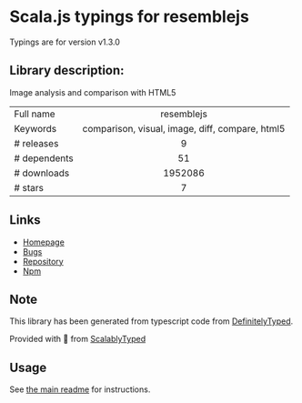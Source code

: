 
# Scala.js typings for resemblejs

Typings are for version v1.3.0

## Library description:
Image analysis and comparison with HTML5

|                    |                 |
| ------------------ | :-------------: |
| Full name          | resemblejs |
| Keywords           | comparison, visual, image, diff, compare, html5 |
| # releases         | 9 |
| # dependents       | 51 |
| # downloads        | 1952086 |
| # stars            | 7 |

## Links
- [Homepage](https://github.com/rsmbl/Resemble.js)
- [Bugs](https://github.com/rsmbl/Resemble.js/issues)
- [Repository](https://github.com/rsmbl/Resemble.js)
- [Npm](https://www.npmjs.com/package/resemblejs)
    


## Note
This library has been generated from typescript code from [DefinitelyTyped](https://definitelytyped.org).

Provided with :purple_heart: from [ScalablyTyped](https://github.com/oyvindberg/ScalablyTyped)

## Usage
See [the main readme](../../readme.md) for instructions.


